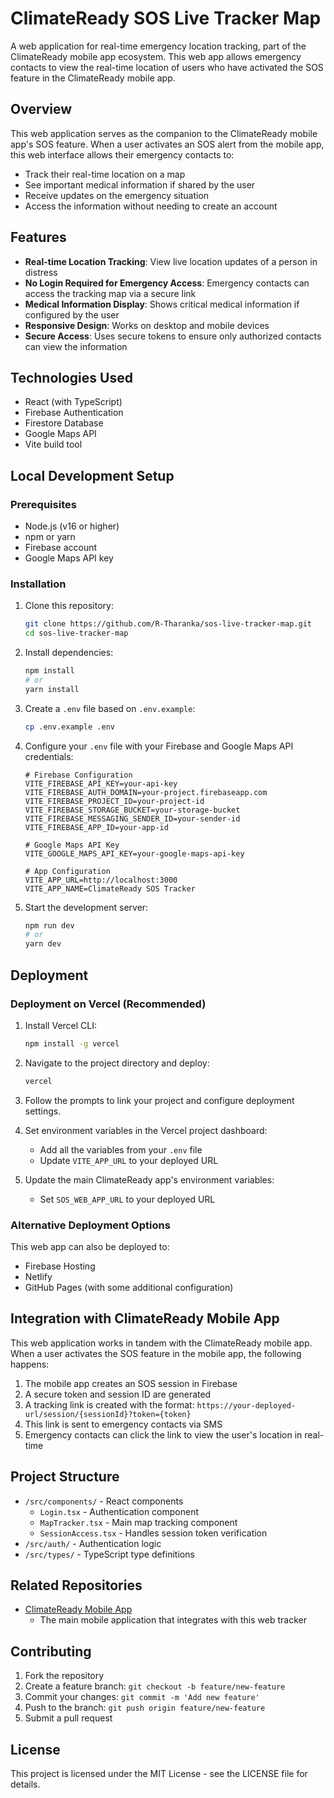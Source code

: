 # ClimateReady SOS Live Tracker Map

A web application for real-time emergency location tracking, part of the ClimateReady mobile app ecosystem. This web app allows emergency contacts to view the real-time location of users who have activated the SOS feature in the ClimateReady mobile app.

## Overview

This web application serves as the companion to the ClimateReady mobile app's SOS feature. When a user activates an SOS alert from the mobile app, this web interface allows their emergency contacts to:

- Track their real-time location on a map
- See important medical information if shared by the user
- Receive updates on the emergency situation
- Access the information without needing to create an account

## Features

- **Real-time Location Tracking**: View live location updates of a person in distress
- **No Login Required for Emergency Access**: Emergency contacts can access the tracking map via a secure link
- **Medical Information Display**: Shows critical medical information if configured by the user
- **Responsive Design**: Works on desktop and mobile devices
- **Secure Access**: Uses secure tokens to ensure only authorized contacts can view the information

## Technologies Used

- React (with TypeScript)
- Firebase Authentication
- Firestore Database
- Google Maps API
- Vite build tool

## Local Development Setup

### Prerequisites

- Node.js (v16 or higher)
- npm or yarn
- Firebase account
- Google Maps API key

### Installation

1. Clone this repository:
   ```bash
   git clone https://github.com/R-Tharanka/sos-live-tracker-map.git
   cd sos-live-tracker-map
   ```

2. Install dependencies:
   ```bash
   npm install
   # or
   yarn install
   ```

3. Create a `.env` file based on `.env.example`:
   ```bash
   cp .env.example .env
   ```

4. Configure your `.env` file with your Firebase and Google Maps API credentials:
   ```
   # Firebase Configuration
   VITE_FIREBASE_API_KEY=your-api-key
   VITE_FIREBASE_AUTH_DOMAIN=your-project.firebaseapp.com
   VITE_FIREBASE_PROJECT_ID=your-project-id
   VITE_FIREBASE_STORAGE_BUCKET=your-storage-bucket
   VITE_FIREBASE_MESSAGING_SENDER_ID=your-sender-id
   VITE_FIREBASE_APP_ID=your-app-id

   # Google Maps API Key
   VITE_GOOGLE_MAPS_API_KEY=your-google-maps-api-key
   
   # App Configuration
   VITE_APP_URL=http://localhost:3000
   VITE_APP_NAME=ClimateReady SOS Tracker
   ```

5. Start the development server:
   ```bash
   npm run dev
   # or
   yarn dev
   ```

## Deployment

### Deployment on Vercel (Recommended)

1. Install Vercel CLI:
   ```bash
   npm install -g vercel
   ```

2. Navigate to the project directory and deploy:
   ```bash
   vercel
   ```

3. Follow the prompts to link your project and configure deployment settings.

4. Set environment variables in the Vercel project dashboard:
   - Add all the variables from your `.env` file
   - Update `VITE_APP_URL` to your deployed URL

5. Update the main ClimateReady app's environment variables:
   - Set `SOS_WEB_APP_URL` to your deployed URL

### Alternative Deployment Options

This web app can also be deployed to:
- Firebase Hosting
- Netlify
- GitHub Pages (with some additional configuration)

## Integration with ClimateReady Mobile App

This web application works in tandem with the ClimateReady mobile app. When a user activates the SOS feature in the mobile app, the following happens:

1. The mobile app creates an SOS session in Firebase
2. A secure token and session ID are generated
3. A tracking link is created with the format: `https://your-deployed-url/session/{sessionId}?token={token}`
4. This link is sent to emergency contacts via SMS
5. Emergency contacts can click the link to view the user's location in real-time

## Project Structure

- `/src/components/` - React components
  - `Login.tsx` - Authentication component
  - `MapTracker.tsx` - Main map tracking component
  - `SessionAccess.tsx` - Handles session token verification
- `/src/auth/` - Authentication logic
- `/src/types/` - TypeScript type definitions

## Related Repositories

- [ClimateReady Mobile App](https://github.com/NIKKAvRULZ/ClimateReady)
  - The main mobile application that integrates with this web tracker

## Contributing

1. Fork the repository
2. Create a feature branch: `git checkout -b feature/new-feature`
3. Commit your changes: `git commit -m 'Add new feature'`
4. Push to the branch: `git push origin feature/new-feature`
5. Submit a pull request

## License

This project is licensed under the MIT License - see the LICENSE file for details.